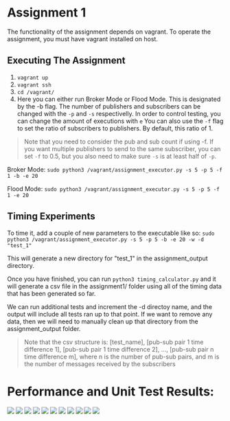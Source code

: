 # Assignment 1

The functionality of the assignment depends on vagrant. To operate the assignment, you must have vagrant installed on host.

## Executing The Assignment
1. `vagrant up`
2. `vagrant ssh`
3. `cd /vagrant/`
4. Here you can either run Broker Mode or Flood Mode. This is designated by the -b flag.
The number of publishers and subscribers can be changed with the `-p` and `-s` respectivelly.
In order to control testing, you can change the amount of executions with `e`
You can also use the `-f` flag to set the ratio of subscribers to publishers. By default, this ratio of 1.
> Note that you need to consider the pub and sub count if using -f. If you want multiple publishers to send to the same subscriber, you can set `-f` to 0.5, but you also need to make sure `-s` is at least half of `-p`.

Broker Mode: `sudo python3 /vagrant/assignment_executor.py -s 5 -p 5 -f 1 -b -e 20`

Flood Mode: `sudo python3 /vagrant/assignment_executor.py -s 5 -p 5 -f 1 -e 20`


## Timing Experiments
To time it, add a couple of new parameters to the executable like so: `sudo python3 /vagrant/assignment_executor.py -s 5 -p 5 -b -e 20 -w -d "test_1"`

This will generate a new directory for "test_1" in the assignment_output directory.

Once you have finished, you can run `python3 timing_calculator.py` and it will generate a csv file in the assignment1/ folder using all of the timing data that has been generated so far.

We can run additional tests and increment the -d directoy name, and the output will include all tests ran up to that point. If we want to remove any data, then we will need to manually clean up that directory from the assignment_output folder.

> Note that the csv structure is: [test_name], [pub-sub pair 1 time difference 1], [pub-sub pair 1 time difference 2], ..., [pub-sub pair n time difference m], where n is the number of pub-sub pairs, and m is the number of messages received by the subscribers

# Performance and Unit Test Results:
![](https://github.com/jdunn-git/CS6381-Assignment-1/blob/master/assignment1/assignment_output/images/stats.png)
![](https://github.com/jdunn-git/CS6381-Assignment-1/blob/master/assignment1/assignment_output/images/P100_S10_Broker.png)
![](https://github.com/jdunn-git/CS6381-Assignment-1/blob/master/assignment1/assignment_output/images/P100_S10_Flood.png)
![](https://github.com/jdunn-git/CS6381-Assignment-1/blob/master/assignment1/assignment_output/images/P10_S100_Broker.png)
![](https://github.com/jdunn-git/CS6381-Assignment-1/blob/master/assignment1/assignment_output/images/P10_S100_Flood.png)
![](https://github.com/jdunn-git/CS6381-Assignment-1/blob/master/assignment1/assignment_output/images/P10_S10_Broker.png)
![](https://github.com/jdunn-git/CS6381-Assignment-1/blob/master/assignment1/assignment_output/images/P10_S10_Flood.png)
![](https://github.com/jdunn-git/CS6381-Assignment-1/blob/master/assignment1/assignment_output/images/P10_S200_Broker.png)
![](https://github.com/jdunn-git/CS6381-Assignment-1/blob/master/assignment1/assignment_output/images/P10_S200_Flood.png)
![](https://github.com/jdunn-git/CS6381-Assignment-1/blob/master/assignment1/assignment_output/images/P200_S10_Broker.png)
![](https://github.com/jdunn-git/CS6381-Assignment-1/blob/master/assignment1/assignment_output/images/P200_S10_Flood.png)
